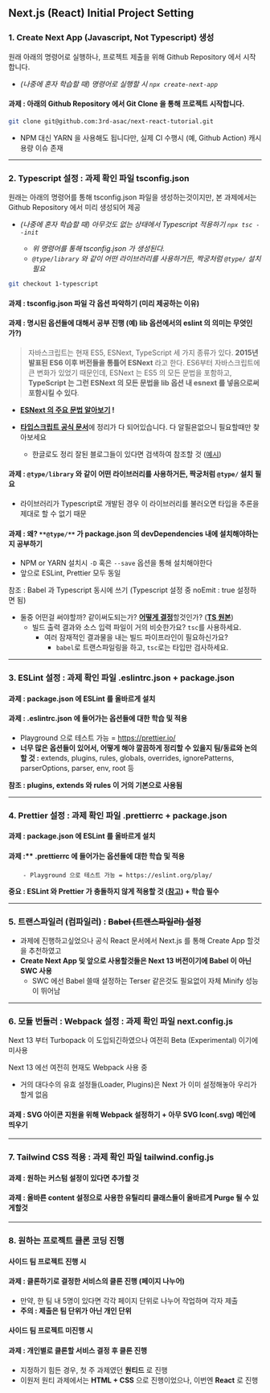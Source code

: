 ## Next.js (React) Initial Project Setting

### 1. Create Next App (Javascript, Not Typescript) 생성

원래 아래의 명령어로 실행하나, 프로젝트 제출을 위해 Github Repository 에서 시작합니다.
- _(나중에 혼자 학습할 때) 명령어로 실행할 시 `npx create-next-app`_

#### 과제 : 아래의 Github Repository 에서 Git Clone 을 통해 프로젝트 시작합니다.
```bash
git clone git@github.com:3rd-asac/next-react-tutorial.git
```
- NPM 대신 YARN 을 사용해도 됩니다만, 실제 CI 수행시 (예, Github Action) 캐시 용량 이슈 존재

---

### 2. Typescript 설정 : 과제 확인 파일 **tsconfig.json**

원래는 아래의 명령어를 통해 tsconfig.json 파일을 생성하는것이지만, 본 과제에서는 Github Repository 에서 미리 생성되어 제공
- _(나중에 혼자 학습할 때) 아무것도 없는 상태에서 Typescript 적용하기 `npx tsc --init`_

  - _위 명령어를 통해 tsconfig.json 가 생성된다._
  - _`@type/library` 와 같이 어떤 라이브러리를 사용하거든, 짝궁처럼 `@type/` 설치 필요_

```bash
git checkout 1-typescript
```
#### 과제 : tsconfig.json 파일 각 옵션 파악하기 (미리 제공하는 이유)

#### 과제 : 명시된 옵션들에 대해서 공부 진행 (예) lib 옵션에서의 **eslint** 의 의미는 무엇인가?)

> 자바스크립트는 현재 ES5, ESNext, TypeScript 세 가지 종류가 있다. **2015년 발표된 ES6 이후 버전들을 통틀어 ESNext** 라고 한다. ES6부터 자바스크립트에 큰 변화가 있었기 때문인데, ESNext 는 ES5 의 모든 문법을 포함하고, **TypeScript 는 그런 ESNext 의 모든 문법을 lib 옵션 내 esnext 를 넣음으로써 포함시킬 수 있다**.
      
- **[ESNext 의 주요 문법 알아보기](https://velog.io/@itkdgus489/Typescript%EC%99%80-ESNext%EC%9D%98-%EC%A3%BC%EC%9A%94-%EB%AC%B8%EB%B2%95) !**

- [**타입스크립트 공식 문서**](https://aka.ms/tsconfig.json)에 정리가 다 되어있습니다. 다 알필욘없으니 필요할때만 찾아보세요
  - 한글로도 정리 잘된 블로그들이 있다면 검색하여 참조할 것 ([예시](https://it-eldorado.tistory.com/128))

#### 과제 : `@type/library` 와 같이 어떤 라이브러리를 사용하거든, 짝궁처럼 `@type/` 설치 필요
- 라이브러리가 Typescript로 개발된 경우 이 라이브러리를 불러오면 타입을 추론을 제대로 할 수 없기 때문
#### 과제 : 왜? `**@type/**` 가 package.json 의 devDependencies 내에 설치해야하는지 공부하기

- NPM or YARN 설치시 `-D` 혹은 `--save` 옵션을 통해 설치해야한다
- 앞으로 ESLint, Prettier 모두 동일

참조 : Babel 과 Typescript 동시에 쓰기 (Typescript 설정 중 noEmit : true 설정하면 됨)

- 둘중 어떤걸 써야할까? 같이써도되는가? [**어떻게 결정**](https://typescript-kr.github.io/pages/tutorials/babel-with-typescript.html)할것인가? ([**TS 원본**](https://www.typescriptlang.org/docs/handbook/babel-with-typescript.html))
  - 빌드 출력 결과와 소스 입력 파일이 거의 비슷한가요? `tsc`를 사용하세요.
    - 여러 잠재적인 결과물을 내는 빌드 파이프라인이 필요하신가요?
      - `babel`로 트랜스파일링을 하고, `tsc`로는 타입만 검사하세요.

---

### 3. ESLint 설정 : 과제 확인 파일 .eslintrc.json + package.json

#### 과제 : package.json 에 ESLint 를 올바르게 설치

#### 과제 : .eslintrc.json 에 들어가는 옵션들에 대한 학습 및 적용
- Playground 으로 테스트 가능 = https://prettier.io/
- **너무 많은 옵션들이 있어서, 어떻게 해야 깔끔하게 정리할 수 있을지 팀/동료와 논의할 것 :** extends, plugins, rules, globals, overrides, ignorePatterns, parserOptions, parser, env, root 등

**참조 : plugins, extends 와 rules 이 거의 기본으로 사용됨**

---

### 4. Prettier 설정 : 과제 확인 파일 .prettierrc + package.json

#### 과제 : package.json 에 ESLint 를 올바르게 설치
#### 과제 :** .prettierrc 에 들어가는 옵션들에 대한 **학습 및 적용**
        - Playground 으로 테스트 가능 = https://eslint.org/play/
**중요 : ESLint 와 Prettier 가 충돌하지 않게 적용할 것 ([참고](https://yrnana.dev/post/2021-03-21-prettier-eslint/)) + 학습 필수**

---

### 5. 트랜스파일러 (컴파일러) : ~~Babel (트랜스파일러) 설정~~
- 과제에 진행하고싶었으나 공식 React 문서에서 Next.js 를 통해 Create App 할것을 추천하였고
- **Create Next App 및 앞으로 사용할것들은 Next 13 버전이기에 Babel 이 아닌 SWC 사용**
  - SWC 에선 Babel 쓸때 설정하는 Terser 같은것도 필요없이 자체 Minify 성능이 뛰어남

---

### 6. 모듈 번들러 : Webpack 설정 : 과제 확인 파일 next.config.js

Next 13 부터 Turbopack 이 도입되긴하였으나 여전히 Beta (Experimental) 이기에 미사용

Next 13 에선 여전히 현재도 Webpack 사용 중
  - 거의 대다수의 유효 설정들(Loader, Plugins)은 Next 가 이미 설정해놓아 우리가 할게 없음

#### 과제 : SVG 아이콘 지원을 위해 Webpack 설정하기 + 아무 SVG Icon(.svg) 메인에 띄우기

---

### 7. Tailwind CSS 적용 : 과제 확인 파일 tailwind.config.js

#### 과제 : 원하는 커스텀 설정이 있다면 추가할 것

#### 과제 : 올바른 content 설정으로 사용한 유틸리티 클래스들이 올바르게 Purge 될 수 있게할것

---

### 8. 원하는 프로젝트 클론 코딩 진행

#### 사이드 팀 프로젝트 진행 시
#### 과제 : 클론하기로 결정한 서비스의 클론 진행 (페이지 나누어)

- 만약, 한 팀 내 5명이 있다면 각각 페이지 단위로 나누어 작업하며 각자 제출
- **주의 : 제출은 팀 단위가 아닌 개인 단위**

#### 사이드 팀 프로젝트 미진행 시
#### 과제 : 개인별로 클론할 서비스 결정 후 클론 진행
- 지정하기 힘든 경우, 첫 주 과제였던 **원티드** 로 진행
- 이원저 원티 과제에서는 **HTML + CSS** 으로 진행이었으나, 이번엔 **React** 로 진행







